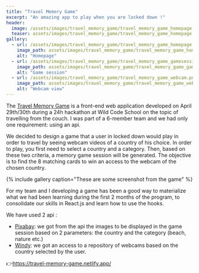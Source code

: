 ```yaml
---
title: "Travel Memory Game"
excerpt: "An amazing app to play when you are locked down !"
header:
  image: /assets/images/travel_memory_game/travel_memory_game_homepage.png
  teaser: assets/images/travel_memory_game/travel_memory_game_homepage.png
gallery:
  - url: /assets/images/travel_memory_game/travel_memory_game_homepage.png
    image_path: assets/images/travel_memory_game/travel_memory_game_homepage.png
    alt: "Homepage"
  - url: /assets/images/travel_memory_game/travel_memory_game_gamesession.png
    image_path: assets/images/travel_memory_game/travel_memory_game_gamesession.png
    alt: "Game session"
  - url: /assets/images/travel_memory_game/travel_memory_game_webcam.png
    image_path: assets/images/travel_memory_game/travel_memory_game_webcam.png
    alt: "Webcam view"
---
```


The [Travel Memory Game](https://travel-memory-game.netlify.app/) is a front-end web application developed on April 29th/30th during a 24h hackathon at Wild Code School on the topic of travelling from the couch. I was part of a 6-member team and we had only one requirement: using an api.   

We decided to design a game that a user in locked down would play in order to travel by seeing webcam videos of a country of his choice. In order to play, you first need to select a country and a category. Then, based on these two criteria, a memory game session will be generated. The objective is to find the 8 matching cards to win an access to the webcam of the chosen country. 

{% include gallery caption="These are some screenshot from the game" %}

For my team and I developing a game has been a good way to materialize what we had been learning during the first 2 months of the program, to consolidate our skills in React.js and learn how to use the hooks. 

We have used 2 api :
* [Pixabay](https://pixabay.com/api/): we got from the api the images to be displayed in the game session based on 2 parameters: the country and the category (beach, nature etc.)
* [Windy](https://api.windy.com/webcams/docs): we got an access to a repository of webcams based on the country selected by the user. 

 👉https://travel-memory-game.netlify.app/